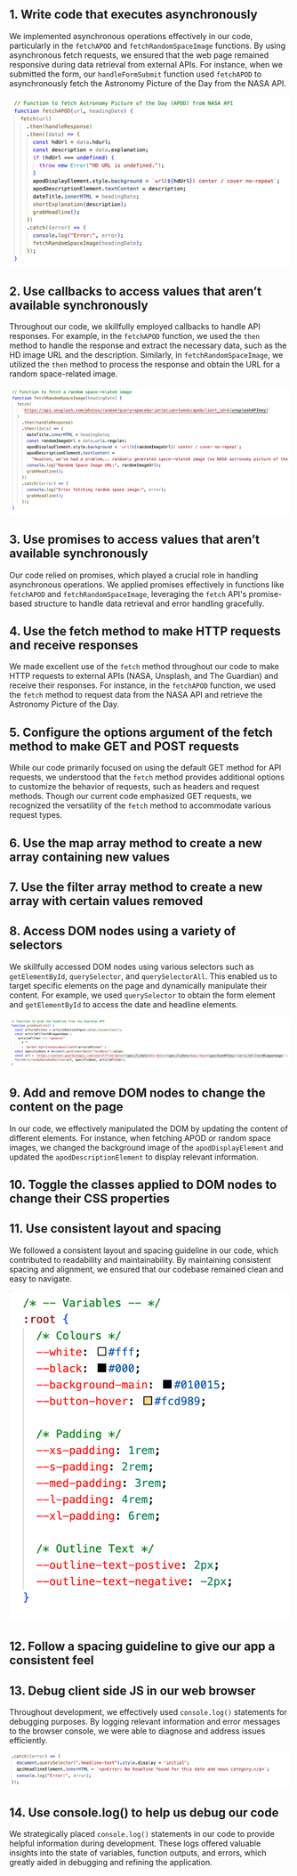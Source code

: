 ## 1. Write code that executes asynchronously

We implemented asynchronous operations effectively in our code, particularly in the `fetchAPOD` and `fetchRandomSpaceImage` functions. By using asynchronous fetch requests, we ensured that the web page remained responsive during data retrieval from external APIs. For instance, when we submitted the form, our `handleFormSubmit` function used `fetchAPOD` to asynchronously fetch the Astronomy Picture of the Day from the NASA API.

![Asynchronous Code Snippet](../images/Async.png)

## 2. Use callbacks to access values that aren’t available synchronously

Throughout our code, we skillfully employed callbacks to handle API responses. For example, in the `fetchAPOD` function, we used the `then` method to handle the response and extract the necessary data, such as the HD image URL and the description. Similarly, in `fetchRandomSpaceImage`, we utilized the `then` method to process the response and obtain the URL for a random space-related image.

![Callback Code Snippet](../images/Callbacks.png)

## 3. Use promises to access values that aren’t available synchronously

Our code relied on promises, which played a crucial role in handling asynchronous operations. We applied promises effectively in functions like `fetchAPOD` and `fetchRandomSpaceImage`, leveraging the `fetch` API's promise-based structure to handle data retrieval and error handling gracefully.

## 4. Use the fetch method to make HTTP requests and receive responses

We made excellent use of the `fetch` method throughout our code to make HTTP requests to external APIs (NASA, Unsplash, and The Guardian) and receive their responses. For instance, in the `fetchAPOD` function, we used the `fetch` method to request data from the NASA API and retrieve the Astronomy Picture of the Day.

## 5. Configure the options argument of the fetch method to make GET and POST requests

While our code primarily focused on using the default GET method for API requests, we understood that the `fetch` method provides additional options to customize the behavior of requests, such as headers and request methods. Though our current code emphasized GET requests, we recognized the versatility of the `fetch` method to accommodate various request types.

## 6. Use the map array method to create a new array containing new values

## 7. Use the filter array method to create a new array with certain values removed

## 8. Access DOM nodes using a variety of selectors

We skillfully accessed DOM nodes using various selectors such as `getElementById`, `querySelector`, and `querySelectorAll`. This enabled us to target specific elements on the page and dynamically manipulate their content. For example, we used `querySelector` to obtain the form element and `getElementById` to access the date and headline elements.

![Accessing DOM nodes Code Snippet](../images/DOM.png)

## 9. Add and remove DOM nodes to change the content on the page

In our code, we effectively manipulated the DOM by updating the content of different elements. For instance, when fetching APOD or random space images, we changed the background image of the `apodDisplayElement` and updated the `apodDescriptionElement` to display relevant information.

## 10. Toggle the classes applied to DOM nodes to change their CSS properties

## 11. Use consistent layout and spacing

We followed a consistent layout and spacing guideline in our code, which contributed to readability and maintainability. By maintaining consistent spacing and alignment, we ensured that our codebase remained clean and easy to navigate.

![Spacing Code Snippet](../images/Spacing.png)

## 12. Follow a spacing guideline to give our app a consistent feel

## 13. Debug client side JS in our web browser

Throughout development, we effectively used `console.log()` statements for debugging purposes. By logging relevant information and error messages to the browser console, we were able to diagnose and address issues efficiently.

![Debug Code Snippet](../images/Console.png)

## 14. Use console.log() to help us debug our code

We strategically placed `console.log()` statements in our code to provide helpful information during development. These logs offered valuable insights into the state of variables, function outputs, and errors, which greatly aided in debugging and refining the application.
